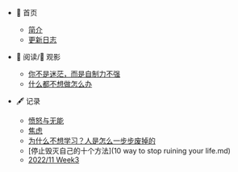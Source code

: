 * 🏡 首页
  * [简介](/README.md)

  - [更新日志](articles/log.md)
  
* 📖 阅读/🎦 观影
  * [你不是迷茫，而是自制力不强](articles/你不是迷茫.md)
  * [什么都不想做怎么办](articles/220605.md)
  
* 🖋 记录
  
  * [愤怒与无能](articles/愤怒与无能.md)
  * [焦虑](articles/焦虑.md)
  * [为什么不想学习？人是怎么一步步废掉的](为什么不想学习？只想玩？人是如何一步一步废掉的.md)
  * [停止毁灭自己的十个方法](10 way to stop ruining your life.md)
  * [2022/11 Week3](2022/11_Week3.md)
